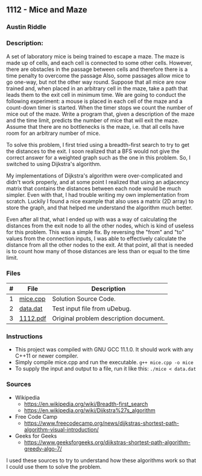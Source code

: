 ## 1112 - Mice and Maze
### Austin Riddle
### Description:

A set of laboratory mice is being trained to escape a maze. The maze is made up of cells, and each cell
is connected to some other cells. However, there are obstacles in the passage between cells and therefore
there is a time penalty to overcome the passage Also, some passages allow mice to go one-way, but not
the other way round.
Suppose that all mice are now trained and, when placed in an arbitrary cell in the maze, take a
path that leads them to the exit cell in minimum time.
We are going to conduct the following experiment: a mouse is placed in each cell of the maze and
a count-down timer is started. When the timer stops we count the number of mice out of the maze.
Write a program that, given a description of the maze and the time limit, predicts the number of
mice that will exit the maze. Assume that there are no bottlenecks is the maze, i.e. that all cells have
room for an arbitrary number of mice.

To solve this problem, I first tried using a breadth-first search to try to get the distances to the exit. I soon realized that a BFS would not give the correct answer for a weighted graph such as the one in this problem. So, I switched to using Dijkstra's algorithm.

My implementations of Dijkstra's algorithm were over-complicated and didn't work properly, and at some point I realized that using an adjacency matrix that contains the distances between each node would be much simpler. Even with that, I had trouble writing my own implementation from scratch. Luckily I found a nice example that also uses a matrix (2D array) to store the graph, and that helped me understand the algorithm much better.

Even after all that, what I ended up with was a way of calculating the distances from the exit node to all the other nodes, which is kind of useless for this problem. This was a simple fix. By reversing the "from" and "to" values from the connection inputs, I was able to effectively calculate the distance from all the other nodes to the exit. At that point, all that is needed is to count how many of those distances are less than or equal to the time limit.

### Files


|   #   | File                       | Description                                                |
| :---: | -------------------------- | ---------------------------------------------------------- |
|   1   | [mice.cpp](./mice.cpp)     | Solution Source Code.                                      |
|   2   | [data.dat](./data.dat)     | Test input file from uDebug.                               |
|   3   | [1112.pdf](./1112.pdf)     | Original problem description document.                     |

### Instructions

- This project was compiled with GNU GCC 11.1.0.  It should work with any C++11 or newer compiler.
- Simply compile mice.cpp and run the executable. ```g++ mice.cpp -o mice```
- To supply the input and output to a file, run it like this: ```./mice < data.dat```

### Sources

- Wikipedia
    - https://en.wikipedia.org/wiki/Breadth-first_search
    - https://en.wikipedia.org/wiki/Dijkstra%27s_algorithm
- Free Code Camp
    - https://www.freecodecamp.org/news/dijkstras-shortest-path-algorithm-visual-introduction/
- Geeks for Geeks
    - https://www.geeksforgeeks.org/dijkstras-shortest-path-algorithm-greedy-algo-7/

I used these sources to try to understand how these algorithms work so that I could use them to solve the problem.
